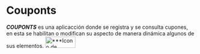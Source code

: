 # Couponts
***COUPONTS***
es una aplicacción donde se registra y se consulta cupones, en esta se habilitan o modifican 
su aspecto de manera dinámica algunos de sus elementos.
<img alt="***Icono de applicación COUPONTS***" height="30" src="https://github.com/patycorona/Couponts/assets/65816817/55faf833-dbbb-4a71-b9d2-864a77e86093" width="80"/>
